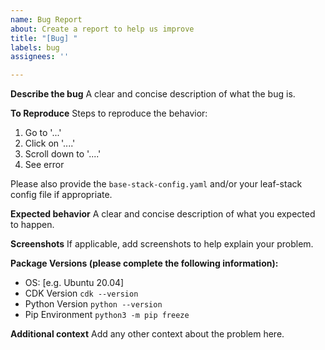 ```yaml
---
name: Bug Report
about: Create a report to help us improve
title: "[Bug] "
labels: bug
assignees: ''

---
```


**Describe the bug**
A clear and concise description of what the bug is.

**To Reproduce**
Steps to reproduce the behavior:

1. Go to '...'
2. Click on '....'
3. Scroll down to '....'
4. See error

Please also provide the `base-stack-config.yaml` and/or your leaf-stack config file if appropriate.

**Expected behavior**
A clear and concise description of what you expected to happen.

**Screenshots**
If applicable, add screenshots to help explain your problem.

**Package Versions (please complete the following information):**

- OS: [e.g. Ubuntu 20.04]
- CDK Version `cdk --version`
- Python Version `python --version`
- Pip Environment `python3 -m pip freeze`

**Additional context**
Add any other context about the problem here.
